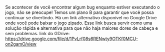 Se acontecer de você encontrar algum bug enquanto estiver executando o jogo, não se preocupe! Temos um plano B para garantir que você possa continuar se divertindo.
Há um link alternativo disponível no Google Drive onde você pode baixar o jogo zipado. Esse link busca servir como uma solução rápida e alternativa para que não haja maiores dores de cabeça e sem problemas.
link do GDrive: https://drive.google.com/file/d/1PvLrf08s6RENwty9OTKf0MCU-on2gamO/view
